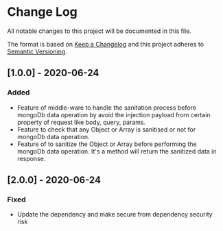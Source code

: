 # Change Log

All notable changes to this project will be documented in this file.

The format is based on [Keep a Changelog](http://keepachangelog.com/)
and this project adheres to [Semantic Versioning](http://semver.org/).

## [1.0.0] - 2020-06-24

### Added

- Feature of middle-ware to handle the sanitation process before mongoDb data operation by avoid the injection payload from certain property of request like body, query, params.
- Feature to check that any Object or Array is sanitised or not for mongoDb data operation.
- Feature of to sanitize the Object or Array before performing the mongoDb data operation. It's a method will return the sanitized data in response.

## [2.0.0] - 2020-06-24

### Fixed

- Update the dependency and make secure from dependency security risk
